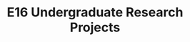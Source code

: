 ---
layout: project_batch
title: E16 Undergraduate Research Projects
permalink: /4yp/e16/
has_children: true
parent: Undergraduate Research Projects
batch: e16
code: 4yp

readmore: "https://docs.google.com/document/d/1CVqfS3hvefZb8WxHom4tcfjRyJ-YJSwbAzvpuxZ779M/edit?usp=sharing"

search_exclude: true
default_thumb_image: /data/categories/4yp/thumbnail.jpg
description: Research projects carried out by final year Computer Engineering students as part of coursework
---